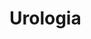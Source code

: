 <!--
prof. RICCARDO SCHIAVINA

1. neoplasia prostatica 
2. neoplasie renali (maligni, benigni, cisti renali secondo classificazione di Bosniak) 
3. neoplasia vescicale (superficiale e infiltrante, derivazioni urinarie)
4. neoplasia testicolare 
5. neoplasia uroteliale della via escretrice superiore
6. ipertrofia prostatica benigna 
7. chirurgia laser nel trattamento dell'ipertrofia prostatica benigna
8. incontinenza urinaria maschile e femminile
9. grandi sindromi urologiche
10. calcolosi urinaria
11. disfunzione erettile
12. infertilità maschile
13. varicocele, patologia scrotale
14. displasia del giunto pieloureterale
15. chirurgia robotica nel trattamento del tumore prostatico, renale, vescicale e delle malformazioni urinarie
16. neoplasia del pene
17. neoplasia dell'uretra
18. infezioni delle vie urinarie
19. fisiopatologia della minzione
-->

# Urologia
